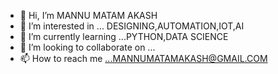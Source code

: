 - 👋 Hi, I’m MANNU MATAM AKASH
- 👀 I’m interested in ... DESIGNING,AUTOMATION,IOT,AI
- 🌱 I’m currently learning ...PYTHON,DATA SCIENCE
- 💞️ I’m looking to collaborate on ...
- 📫 How to reach me ...MANNUMATAMAKASH@GMAIL.COM

<!---
mannumatamakash/mannumatamakash is a ✨ special ✨ repository because its `README.md` (this file) appears on your GitHub profile.
You can click the Preview link to take a look at your changes.
--->
